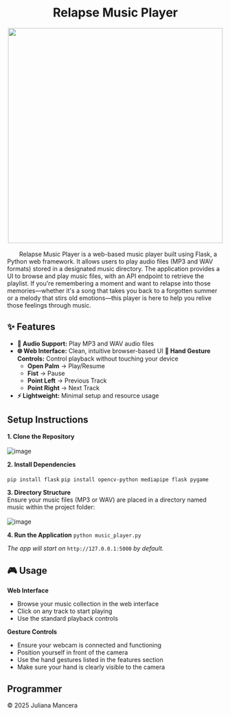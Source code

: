 <h1 align="center">Relapse Music Player</h1>
<div align="center">
  <img src="https://github.com/user-attachments/assets/c1d75d69-1080-4414-a97c-fe07f028dc57" width="500">
</div>
<br>
&emsp;&emsp;Relapse Music Player is a web-based music player built using Flask, a Python web framework. It allows users to play audio files (MP3 and WAV formats) stored in a designated music directory. The application provides a UI to browse and play music files, with an API endpoint to retrieve the playlist. If you're remembering a moment and want to relapse into those memories—whether it's a song that takes you back to a forgotten summer or a melody that stirs old emotions—this player is here to help you relive those feelings through music.

## ✨ Features
- **🎵 Audio Support:** Play MP3 and WAV audio files
- **🌐 Web Interface:** Clean, intuitive browser-based UI
**🤚 Hand Gesture Controls:** Control playback without touching your device
  - **Open Palm** → Play/Resume
  - **Fist** → Pause
  - **Point Left** → Previous Track
  - **Point Right** → Next Track
- **⚡ Lightweight:** Minimal setup and resource usage

## Setup Instructions
**1. Clone the Repository** <br> <br>
![image](https://github.com/user-attachments/assets/7b50d44d-65ac-4b37-8c7c-9bd5a25581c8)

**2. Install Dependencies** <br> <br>
`pip install flask`
`pip install opencv-python mediapipe flask pygame`

**3. Directory Structure** <br>
Ensure your music files (MP3 or WAV) are placed in a directory named music within the project folder: <br> <br>
![image](https://github.com/user-attachments/assets/b61b2794-8e8f-4895-8409-4b7fc7b7e710)

**4. Run the Application**
`python music_player.py`

*The app will start on* `http://127.0.0.1:5000` *by default.*

## 🎮 Usage
**Web Interface**
- Browse your music collection in the web interface
- Click on any track to start playing
- Use the standard playback controls <br>

**Gesture Controls**
- Ensure your webcam is connected and functioning
- Position yourself in front of the camera
- Use the hand gestures listed in the features section
- Make sure your hand is clearly visible to the camera

## Programmer
© 2025 Juliana Mancera
